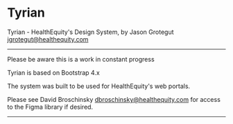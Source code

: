 # Tyrian

Tyrian - HealthEquity's Design System, by Jason Grotegut jgrotegut@healthequity.com

---------------------------------------

Please be aware this is a work in constant progress

Tyrian is based on Bootstrap 4.x

The system was built to be used for HealthEquity's web portals.

Please see David Broschinsky dbroschinsky@healthequity.com for access to the Figma library if desired.

---------------------------------------
